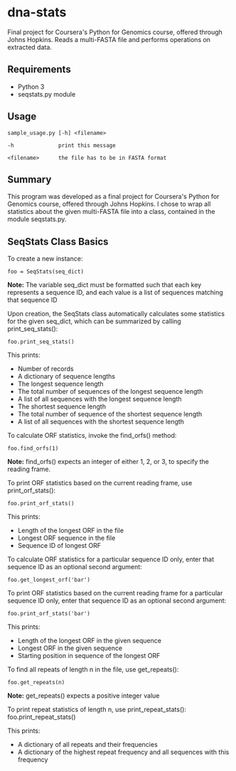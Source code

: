 # dna-stats
Final project for Coursera's Python for Genomics course, offered through Johns Hopkins.
Reads a multi-FASTA file and performs operations on extracted data.

## Requirements
- Python 3
- seqstats.py module

## Usage
    sample_usage.py [-h] <filename>

    -h              print this message
    
    <filename>      the file has to be in FASTA format

## Summary
This program was developed as a final project for Coursera's Python for Genomics course, offered through Johns Hopkins.  I chose to wrap all statistics about the given multi-FASTA file into a class, contained in the module seqstats.py.

## SeqStats Class Basics
To create a new instance:
    
    foo = SeqStats(seq_dict)

**Note:** The variable seq_dict must be formatted such that each key represents a sequence ID, and each value is a list of sequences matching that sequence ID

Upon creation, the SeqStats class automatically calculates some statistics for the given seq_dict, which can be summarized by calling print_seq_stats():
    
    foo.print_seq_stats()

This prints:

- Number of records
- A dictionary of sequence lengths
- The longest sequence length
- The total number of sequences of the longest sequence length
- A list of all sequences with the longest sequence length
- The shortest sequence length
- The total number of sequence of the shortest sequence length
- A list of all sequences with the shortest sequence length

To calculate ORF statistics, invoke the find_orfs() method:
    
    foo.find_orfs(1)

**Note:** find_orfs() expects an integer of either 1, 2, or 3, to specify the reading frame.

To print ORF statistics based on the current reading frame, use print_orf_stats():
    
    foo.print_orf_stats()

This prints:

- Length of the longest ORF in the file
- Longest ORF sequence in the file
- Sequence ID of longest ORF

To calculate ORF statistics for a particular sequence ID only, enter that sequence ID as an optional second argument:
    
    foo.get_longest_orf('bar')

To print ORF statistics based on the current reading frame for a particular sequence ID only, enter that sequence ID as an optional second argument:
    
    foo.print_orf_stats('bar')

This prints:

- Length of the longest ORF in the given sequence
- Longest ORF in the given sequence
- Starting position in sequence of the longest ORF

To find all repeats of length n in the file, use get_repeats():
    
    foo.get_repeats(n)

**Note:** get_repeats() expects a positive integer value

To print repeat statistics of length n, use print_repeat_stats():
    foo.print_repeat_stats()

This prints:

- A dictionary of all repeats and their frequencies
- A dictionary of the highest repeat frequency and all sequences with this frequency
